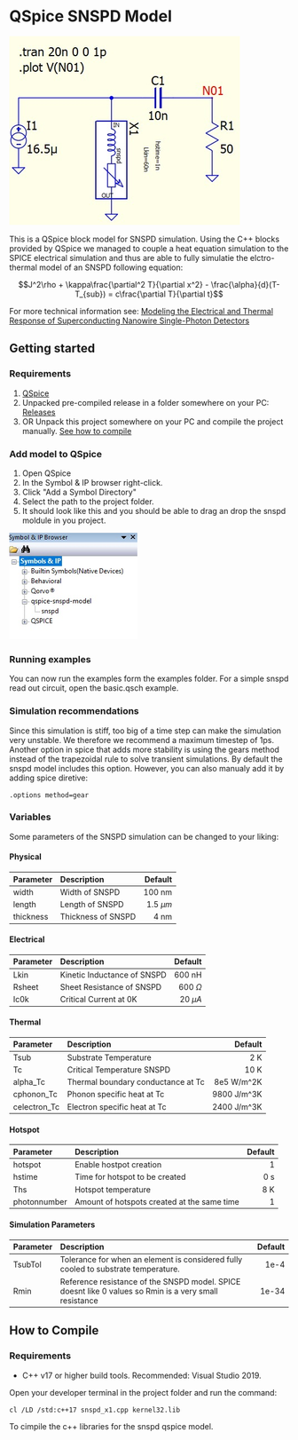 # QSpice SNSPD Model
![image info](./images/basic.jpg)

This is a QSpice block model for SNSPD simulation. Using the C++ blocks provided by QSpice we managed to couple a heat equation simulation to the SPICE electrical simulation and thus are able to fully simulatie the elctro-thermal model of an SNSPD following equation:

```math
J^2\rho + \kappa\frac{\partial^2 T}{\partial x^2} - \frac{\alpha}{d}(T-T_{sub}) = c\frac{\partial T}{\partial t}
```

For more technical information see: [Modeling the Electrical and Thermal Response of Superconducting Nanowire Single-Photon Detectors](https://ieeexplore.ieee.org/document/4277823)


## Getting started

### Requirements
1. [QSpice](https://www.qorvo.com/design-hub/design-tools/interactive/qspice)
2. Unpacked pre-compiled release in a folder somewhere on your PC: [Releases](https://github.com/single-quantum/qspice-snspd-model/releases/)
3. OR Unpack this project somewhere on your PC and compile the project manually. [See how to compile](#how-to-compile)

### Add model to QSpice
1. Open QSpice
2. In the Symbol & IP browser right-click.
3. Click "Add a Symbol Directory"
4. Select the path to the project folder.
5. It should look like this and you should be able to drag an drop the snspd moldule in you project.

![Result adding](./images/brows.jpg)


### Running examples
You can now run the examples form the examples folder. For a simple snspd read out circuit, open the basic.qsch example.

### Simulation recommendations
Since this simulation is stiff, too big of a time step can make the simulation very unstable. We therefore we recommend a maximum timestep of 1ps. Another option in spice that adds more stability is using the gears method instead of the trapezoidal rule to solve transient simulations. By default the snspd model includes this option. However, you can also manualy add it by adding spice diretive:

    .options method=gear

### Variables
Some parameters of the SNSPD simulation can be changed to your liking:

#### Physical
| Parameter   | Description | Default |
| :---------- | :--------- | ------: |
| width | Width of SNSPD | 100 nm |
| length | Length of SNSPD | 1.5 $\mu m$|
| thickness | Thickness of SNSPD | 4 nm|

#### Electrical
| Parameter   | Description | Default |
| :---------- | :--------- | ------: |
| Lkin| Kinetic Inductance of SNSPD | 600 nH |
| Rsheet| Sheet Resistance of SNSPD | 600 $\Omega$|
| Ic0k| Critical Current at 0K | 20 $\mu A$|

#### Thermal
| Parameter   | Description | Default |
| :---------- | :--------- | ------: |
| Tsub | Substrate Temperature | 2 K |
| Tc | Critical Temperature SNSPD | 10 K|
| alpha_Tc| Thermal boundary conductance at Tc| 8e5 W/m^2K|
| cphonon_Tc| Phonon specific heat at Tc| 9800 J/m^3K |
| celectron_Tc| Electron specific heat at Tc| 2400 J/m^3K |


#### Hotspot
| Parameter   | Description | Default |
| :---------- | :--------- | ------: |
| hotspot | Enable hostpot creation | 1 |
| hstime | Time for hotspot to be created | 0 s |
| Ths | Hotspot temperature | 8 K |
| photonnumber | Amount of hotspots created at the same time | 1 |

#### Simulation Parameters
| Parameter   | Description | Default |
| :---------- | :--------- | ------: |
| TsubTol | Tolerance for when an element is considered fully cooled to substrate temperature. | 1e-4 |
| Rmin | Reference resistance of the SNSPD model. SPICE doesnt like 0 values so Rmin is a very small resistance | 1e-34 |









## How to Compile

### Requirements
- C++ v17 or higher build tools. Recommended: Visual Studio 2019.

Open your developer terminal in the project folder and run the command:

    cl /LD /std:c++17 snspd_x1.cpp kernel32.lib

To cimpile the c++ libraries for the snspd qspice model.





